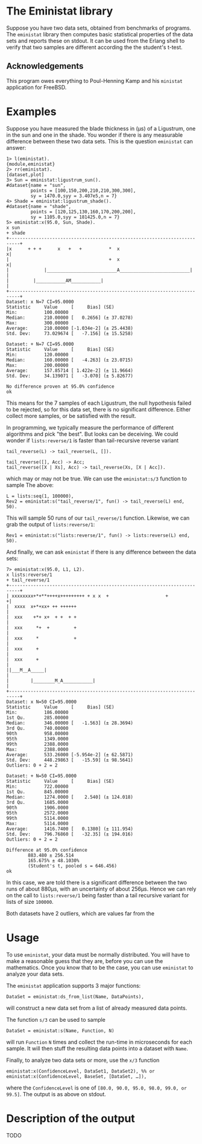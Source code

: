 # The Eministat library

Suppose you have two data sets, obtained from benchmarks of programs. The `eministat` library then computes basic statistical properties of the data sets and reports these on stdout. It can be used from the Erlang shell to verify that two samples are different according the the student's t-test.

## Acknowledgements

This program owes everything to Poul-Henning Kamp and his `ministat` application for FreeBSD.

# Examples

Suppose you have measured the blade thickness in (μs) of a Ligustrum, one in the sun and one in the shade. You wonder if there is any measurable difference between these two data sets. This is the question `eministat` can answer:

	1> l(eministat).
	{module,eministat}
	2> rr(eministat).
	[dataset,plot]
	3> Sun = eministat:ligustrum_sun().
	#dataset{name = "sun",
	         points = [100,150,200,210,210,300,300],
	         sy = 1470.0,syy = 3.407e5,n = 7}
	4> Shade = eministat:ligustrum_shade().
	#dataset{name = "shade",
	         points = [120,125,130,160,170,200,200],
	         sy = 1105.0,syy = 181425.0,n = 7}
	5> eministat:x(95.0, Sun, Shade).
	x sun
	+ shade
	+--------------------------------------------------------------------------+
	|x      + + +      x   +   +          *  x                                x|
	|                                     +  x                                x|
	|             |__________________________A__________________________|      |
	|         |___________AM___________|                                       |
	+--------------------------------------------------------------------------+
	Dataset: x N=7 CI=95.0000
	Statistic     Value     [     Bias] (SE)
	Min:          100.00000
	Median:       210.00000 [   0.2656] (± 37.0278)
	Max:          300.00000
	Average:      210.00000 [-1.034e-2] (± 25.4438)
	Std. Dev:     73.029674 [   -7.156] (± 15.5258)

	Dataset: + N=7 CI=95.0000
	Statistic     Value     [     Bias] (SE)
	Min:          120.00000
	Median:       160.00000 [   -4.263] (± 23.0715)
	Max:          200.00000
	Average:      157.85714 [ 1.422e-2] (± 11.9664)
	Std. Dev:     34.139071 [   -3.070] (± 5.82677)

	No difference proven at 95.0% confidence
	ok

This means for the 7 samples of each Ligustrum, the null hypothesis failed to be rejected, so for this data set, there is no significant difference. Either collect more samples, or be satisfied with the result.

In programming, we typically measure the performance of different algorithms and pick "the best". But looks can be deceiving. We could wonder if `lists:reverse/1` is faster than tail-recursive reverse variant

	tail_reverse(L) -> tail_reverse(L, []).

	tail_reverse([], Acc) -> Acc;
	tail_reverse([X | Xs], Acc) -> tail_reverse(Xs, [X | Acc]).

which may or may not be true. We can use the `eministat:s/3` function to sample The above:

	L = lists:seq(1, 100000),
	Rev2 = eministat:s("tail_reverse/1", fun() -> tail_reverse(L) end, 50).

This will sample 50 runs of our `tail_reverse/1` function. Likewise, we can grab the output of `lists:reverse/1`:

	Rev1 = eministat:s("lists:reverse/1", fun() -> lists:reverse(L) end, 50).

And finally, we can ask `eministat` if there is any difference between the data sets:

	7> eministat:x(95.0, L1, L2). 
	x lists:reverse/1
	+ tail_reverse/1
	+--------------------------------------------------------------------------+
	| xxxxxxxx+*+**++++x+++++++++ + x x  +                     +              +|
	|  xxxx  x+*+xx+ ++ ++++++                                                 |
	|  xxx    +*+ x+  + +  + +                                                 |
	|  xxx     *+  +         +                                                 |
	|  xxx     *             +                                                 |
	|  xxx     +                                                               |
	|  xxx     +                                                               |
	||___M__A_____|                                                            |
	|        |________M_A___________|                                          |
	+--------------------------------------------------------------------------+
	Dataset: x N=50 CI=95.0000
	Statistic     Value     [     Bias] (SE)
	Min:          186.00000
	1st Qu.       285.00000
	Median:       346.00000 [   -1.563] (± 28.3694)
	3rd Qu.       740.00000
	90th          958.00000
	95th          1349.0000
	99th          2388.0000
	Max:          2388.0000
	Average:      533.26000 [-5.954e-2] (± 62.5871)
	Std. Dev:     448.29863 [   -15.59] (± 98.5641)
	Outliers: 0 + 2 = 2
	
	Dataset: + N=50 CI=95.0000
	Statistic     Value     [     Bias] (SE)
	Min:          722.00000
	1st Qu.       845.00000
	Median:       1274.0000 [    2.540] (± 124.018)
	3rd Qu.       1685.0000
	90th          1906.0000
	95th          2572.0000
	99th          5114.0000
	Max:          5114.0000
	Average:      1416.7400 [   0.1380] (± 111.954)
	Std. Dev:     796.76860 [   -32.35] (± 194.016)
	Outliers: 0 + 2 = 2
	
	Difference at 95.0% confidence
	        883.480 ± 256.514
	        165.675% ± 48.1030%
	        (Student's t, pooled s = 646.456)
	ok

In this case, we are told there is a significant difference between the two runs of about 880μs, with an uncertainty of about 256μs. Hence we can rely on the call to `lists:reverse/1` being faster than a tail recursive variant for lists of size `100000`.

Both datasets have 2 outliers, which are values far from the 

# Usage

To use `eministat`, your data must be normally distributed. You will have to make a reasonable guess that they are, before you can use the mathematics. Once you know that to be the case, you can use `eministat` to analyze your data sets.

The `eministat` application supports 3 major functions:

	DataSet = eministat:ds_from_list(Name, DataPoints),

will construct a new data set from a list of already measured data points.

The function `s/3` can be used to sample

	DataSet = eministat:s(Name, Function, N)

will run `Function` `N` times and collect the run-time in microseconds for each sample. It will then stuff the resulting data points into a dataset with `Name`.

Finally, to analyze two data sets or more, use the `x/3` function

	eministat:x(ConfidenceLevel, DataSet1, DataSet2), %% or
	eministat:x(ConfidenceLevel, BaseSet, [DataSet, …]),

where the `ConfidenceLevel` is one of `[80.0, 90.0, 95.0, 98.0, 99.0, or 99.5]`. The output is as above on stdout.

# Description of the output

TODO
